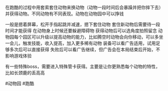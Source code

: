 在跑酷的过程中用套索套住动物来换动物（动物一段时间后会暴躁并把你摔下去）并获得动物。不同动物有不同表现。动物在动物园中可以挣钱

一般是摁着屏幕，松开手指起跳并减速，摁下套住动物
套住新动物后需要待一段时间才能获得
在动物身上时候还要躲避障碍物
获得动物后可以选角度拍照留念
动物园每个园区可以升级以提高动物的能力，比如腾空时动物会向你移动，可以多坐一会儿，触发技能，收入提高，加入更多稀有动物
装备可以看广告适用，试用足够多次后可以直接获得
失败后可以看广告继续，但广告会在本局结束后开始，不影响游戏体验

有一些特殊boss，需要进入特殊管卡获得。主要是让你更熟悉每个动物的特性，比如长颈鹿的丢高高

#动物园 #跑酷